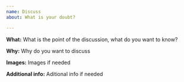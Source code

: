 ```yaml
---
name: Discuss
about: What is your doubt?

---
```


**What:**
What is the point of the discussion, what do you want to know?

**Why:**
Why do you want to discuss

**Images:**
Images if needed

**Additional info:**
Aditional info if needed
